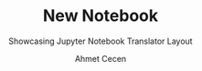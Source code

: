 ---
layout:     notebook
title:      New Notebook
author:     Ahmet Cecen
tags: 		jupyter workflows template
subtitle:   Showcasing Jupyter Notebook Translator Layout
category:  ToyDIM

notebookfilename: intro
visualworkflow: true
---